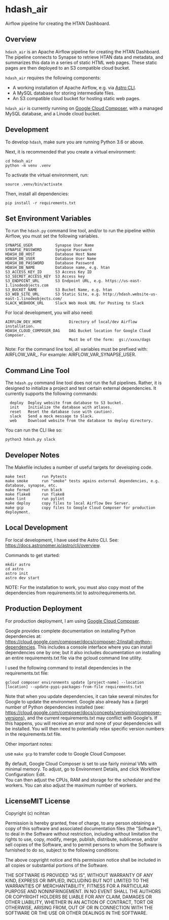 # hdash_air

Airflow pipeline for creating the HTAN Dashboard.

## Overview

```hdash_air``` is an Apache Airflow pipeline for creating the HTAN Dashboard.  The
pipeline connects to Synapse to retrieve HTAN data and metadata, and summarizes this
data in a series of static HTML web pages.  These static pages are then deployed to
an S3 compatible cloud bucket.

```hdash_air``` requires the following components:

* A working installation of Apache Airflow, e.g. via
[Astro CLI](https://docs.astronomer.io/astro/cli/overview).
* A MySQL database for storing intermediate files.
* An S3 compatible cloud bucket for hosting static web pages.

```hdash_air``` is currently running on [Google Cloud Composer](https://cloud.google.com/composer),
with a managed MySQL database, and a Linode cloud bucket.

## Development

To develop ```hdash```, make sure you are running Python 3.6 or above.

Next, it is recommended that you create a virtual environment:

```
cd hdash_air
python -m venv .venv
```

To activate the virtual environment, run:

```
source .venv/bin/activate
```

Then, install all dependencies:

```
pip install -r requirements.txt
```

## Set Environment Variables

To run the ```hdash.py``` command line tool, and/or to run the pipeline within Airflow,
you must set the following variables.

```
SYNAPSE_USER          Synapse User Name
SYNAPSE_PASSWORD      Synapse Password
HDASH_DB_HOST         Database Host Name 
HDASH_DB_USER         Database User Name
HDASH_DB_PASSWORD     Database Password
HDASH_DB_NAME         Database name, e.g. htan
S3_ACCESS_KEY_ID      S3 Access Key ID
S3_SECRET_ACCESS_KEY  S3 Access key
S3_ENDPOINT_URL       S3 Endpoint URL, e.g. https://us-east-1.linodeobjects.com
S3_BUCKET_NAME        S3 Bucket Name, e.g. htan
S3_WEB_SITE_URL       S3 Static Site, e.g. http://hdash.website-us-east-1.linodeobjects.com/
SLACK_WEBHOOK_URL     Slack Web Hook URL for Posting to Slack
```

For local development, you will also need:
```
AIRFLOW_DEV_HOME            Directory of local/dev Airflow installation.
HDASH_CLOUD_COMPOSER_DAG    DAG Bucket location for Google Cloud Composer.
                            Must be of the form:  gs://xxxx/dags 
```

Note:  For the command line tool, all variables must be prefixed with:  AIRFLOW_VAR_.
For example:  AIRFLOW_VAR_SYNAPSE_USER.

## Command Line Tool

The ```hdash.py``` command line tool does not run the full pipelines.  Rather, it
is designed to initialize a project and test certain external dependencies.
It currently supports the following commands:

```
  deploy  Deploy website from database to S3 bucket.
  init    Initialize the database with atlases.
  reset   Reset the database (use with caution).
  slack   Send a mock message to Slack.
  web     Download website from the database to deploy directory.
```

You can run the CLI like so:

```commandline
python3 hdash.py slack
```

## Developer Notes

The Makefile includes a number of useful targets for developing code.

```
make test       run Pytests
make smoke      run "smoke" tests agains external dependencies, e.g. database, synapse, etc.
make format     run black
make flake8     run flake8
make lint       run pylint
make deploy     copy files to local Airflow Dev Server.
make gcp        copy files to Google Cloud Composer for production deployment.
```

## Local Development

For local development, I have used the Astro CLI.  See:  https://docs.astronomer.io/astro/cli/overview.

Commands to get started:

```
mkdir astro
cd astro
astro init
astro dev start
```

NOTE:  For the installation to work, you must also copy most of the dependencies from
requirements.txt to astro/requirements.txt.

## Production Deployment

For production deployment, I am using [Google Cloud Composer](https://cloud.google.com/composer).

Google provides complete documentation on installing Python dependencies at:  
https://cloud.google.com/composer/docs/composer-2/install-python-dependencies.
This includes a console interface where you can install dependencies one by one;
but it also includes documentation on installing an entire requirements.txt file via the
gcloud command line utility.

I used the following command to install dependencies in the requirements.txt file:

```
gcloud composer environments update [project-name] --location [location] --update-pypi-packages-from-file requirements.txt
```

Note that when you update dependencies, it can take several minutes for Google to
update the environment.  Google also already has a (large) number of Python dependencies
installed (see:  https://cloud.google.com/composer/docs/concepts/versioning/composer-versions),
and the current requirements.txt may conflict with Google's.  If this happens, you will receive an
error and none of your dependencies will be installed.  You will then need to potentially relax
specific version numbers in the requirements.txt file.

Other important notes:

use ```make gcp``` to transfer code to Google Cloud Composer.

By default, Google Cloud Composer is set to use fairly minimal VMs with minimal memory.
To adjust, go to Environment Details, and click Workflow Configuration: Edit.  
You can then adjust the CPUs, RAM and storage for the scheduler and the workers.
You can also adjust the maximum number of workers.

## LicenseMIT License

Copyright (c) ncihtan

Permission is hereby granted, free of charge, to any person obtaining a copy
of this software and associated documentation files (the "Software"), to deal
in the Software without restriction, including without limitation the rights
to use, copy, modify, merge, publish, distribute, sublicense, and/or sell
copies of the Software, and to permit persons to whom the Software is
furnished to do so, subject to the following conditions:

The above copyright notice and this permission notice shall be included in all
copies or substantial portions of the Software.

THE SOFTWARE IS PROVIDED "AS IS", WITHOUT WARRANTY OF ANY KIND, EXPRESS OR
IMPLIED, INCLUDING BUT NOT LIMITED TO THE WARRANTIES OF MERCHANTABILITY,
FITNESS FOR A PARTICULAR PURPOSE AND NONINFRINGEMENT. IN NO EVENT SHALL THE
AUTHORS OR COPYRIGHT HOLDERS BE LIABLE FOR ANY CLAIM, DAMAGES OR OTHER
LIABILITY, WHETHER IN AN ACTION OF CONTRACT, TORT OR OTHERWISE, ARISING FROM,
OUT OF OR IN CONNECTION WITH THE SOFTWARE OR THE USE OR OTHER DEALINGS IN THE
SOFTWARE.

